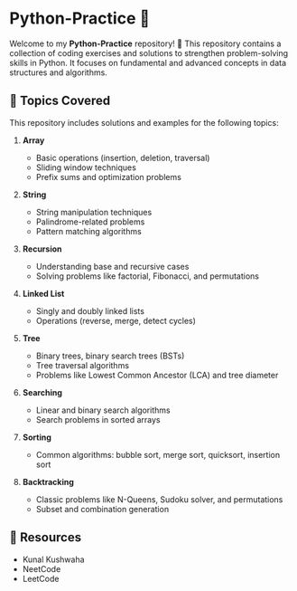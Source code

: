 # Python-Practice 🐍

Welcome to my **Python-Practice** repository! 🎉 This repository contains a collection of coding exercises and solutions to strengthen problem-solving skills in Python. It focuses on fundamental and advanced concepts in data structures and algorithms.

## 📂 Topics Covered

This repository includes solutions and examples for the following topics:

1. **Array**  
   - Basic operations (insertion, deletion, traversal)  
   - Sliding window techniques  
   - Prefix sums and optimization problems  

2. **String**  
   - String manipulation techniques  
   - Palindrome-related problems  
   - Pattern matching algorithms  

3. **Recursion**  
   - Understanding base and recursive cases  
   - Solving problems like factorial, Fibonacci, and permutations  

4. **Linked List**  
   - Singly and doubly linked lists  
   - Operations (reverse, merge, detect cycles)  

5. **Tree**  
   - Binary trees, binary search trees (BSTs) 
   - Tree traversal algorithms
   - Problems like Lowest Common Ancestor (LCA) and tree diameter  

6. **Searching**  
   - Linear and binary search algorithms  
   - Search problems in sorted arrays  

7. **Sorting**  
   - Common algorithms: bubble sort, merge sort, quicksort, insertion sort

8. **Backtracking**  
   - Classic problems like N-Queens, Sudoku solver, and permutations  
   - Subset and combination generation
  
 ## 📖 Resources
   - Kunal Kushwaha
   - NeetCode
   - LeetCode
